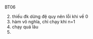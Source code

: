 BT06

2. thiếu đk dừng đệ quy nên lỗi khi về 0
3. hàm vô nghĩa, chỉ chạy khi n=1
4. chạy quá lâu
6. 
